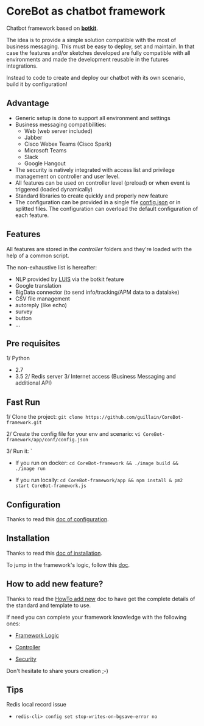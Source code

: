 # CoreBot as chatbot framework
Chatbot framework based on **[botkit](https://botkit.ai/)**.

The idea is to provide a simple solution compatible with the most of
business messaging. This must be easy to deploy, set and maintain.
In that case the features and/or sketches developed are fully
compatible with all environments and made the development reusable in
the futures integrations.

Instead to code to create and deploy our chatbot with its own scenario,
build it by configuration!

## Advantage
- Generic setup is done to support all environment and settings
- Business messaging compatibilities:
    - Web (web server included)
    - Jabber
    - Cisco Webex Teams (Cisco Spark)
    - Microsoft Teams
    - Slack
    - Google Hangout
- The security is natively integrated with access list and privilege
management on controller and user level.
- All features can be used on controller level (preload) or when event
is triggered (loaded dynamically)
- Standard libraries to create quickly and properly new feature
- The configuration can be provided in a single file
[config.json](app/conf/config.json) or in splitted files. The configuration
can overload the default configuration of each feature.

## Features
All features are stored in the *controller* folders and they're loaded
with the help of a common script.

The non-exhaustive list is hereafter:
- NLP provided by [LUIS](https://botkit.ai/docs/readme-middlewares.html)
via the botkit feature
- Google translation
- BigData connector (to send info/tracking/APM data to a datalake)
- CSV file management
- autoreply (like echo)
- survey
- button
- ...

## Pre requisites
1/ Python
  - 2.7
  - 3.5
2/ Redis server
3/ Internet access (Business Messaging and additional API)

## Fast Run
1/ Clone the project:
`git clone https://github.com/guillain/CoreBot-framework.git`

2/ Create the config file for your env and scenario:
`vi CoreBot-framework/app/conf/config.json`

3/ Run it:
 `
  - If you run on docker:
  `cd CoreBot-framework && ./image build && ./image run`

  - If you run locally:
  `cd CoreBot-framework/app && npm install & pm2 start CoreBot-framework.js`

## Configuration
Thanks to read this [doc of configuration](./doc/configuration.md).

## Installation
Thanks to read this [doc of installation](./doc/installation.md).

To jump in the framework's logic, follow this [doc](./doc/logic.md).

## How to add new feature?
Thanks to read the [HowTo add new](./doc/add_new.md) doc to have get
the complete details of the standard and template to use.

If need you can complete your framework knowledge with the following
ones:

- [Framework Logic](./doc/logic.md)

- [Controller](./doc/controller.md)

- [Security](./doc/security.md)


Don't hesitate to share yours creation ;-)

## Tips
Redis local record issue
- `redis-cli> config set stop-writes-on-bgsave-error no`

